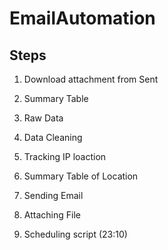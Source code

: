 # EmailAutomation
## Steps
1. Download attachment from Sent
  1. Summary Table
  2. Raw Data
 
2. Data Cleaning
  1. Tracking IP loaction 
  2. Summary Table of Location

3. Sending Email
  1. Attaching File
  2. Scheduling script (23:10)
